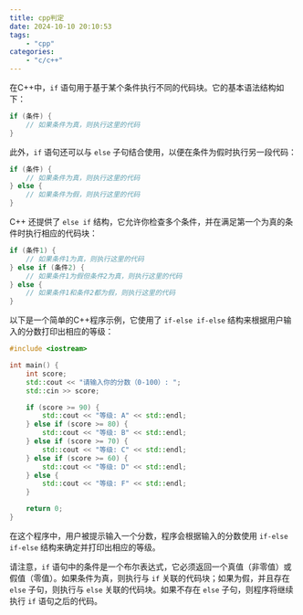 ```yaml
---
title: cpp判定
date: 2024-10-10 20:10:53
tags:
    - "cpp"
categories:
    - "c/c++"
---
```

在C++中，`if` 语句用于基于某个条件执行不同的代码块。它的基本语法结构如下：

```cpp
if (条件) {
    // 如果条件为真，则执行这里的代码
}
```

此外，`if` 语句还可以与 `else` 子句结合使用，以便在条件为假时执行另一段代码：

```cpp
if (条件) {
    // 如果条件为真，则执行这里的代码
} else {
    // 如果条件为假，则执行这里的代码
}
```

C++ 还提供了 `else if` 结构，它允许你检查多个条件，并在满足第一个为真的条件时执行相应的代码块：

```cpp
if (条件1) {
    // 如果条件1为真，则执行这里的代码
} else if (条件2) {
    // 如果条件1为假但条件2为真，则执行这里的代码
} else {
    // 如果条件1和条件2都为假，则执行这里的代码
}
```

以下是一个简单的C++程序示例，它使用了 `if-else if-else` 结构来根据用户输入的分数打印出相应的等级：

```cpp
#include <iostream>

int main() {
    int score;
    std::cout << "请输入你的分数（0-100）: ";
    std::cin >> score;

    if (score >= 90) {
        std::cout << "等级: A" << std::endl;
    } else if (score >= 80) {
        std::cout << "等级: B" << std::endl;
    } else if (score >= 70) {
        std::cout << "等级: C" << std::endl;
    } else if (score >= 60) {
        std::cout << "等级: D" << std::endl;
    } else {
        std::cout << "等级: F" << std::endl;
    }

    return 0;
}
```

在这个程序中，用户被提示输入一个分数，程序会根据输入的分数使用 `if-else if-else` 结构来确定并打印出相应的等级。

请注意，`if` 语句中的条件是一个布尔表达式，它必须返回一个真值（非零值）或假值（零值）。如果条件为真，则执行与 `if` 关联的代码块；如果为假，并且存在 `else` 子句，则执行与 `else` 关联的代码块。如果不存在 `else` 子句，则程序将继续执行 `if` 语句之后的代码。